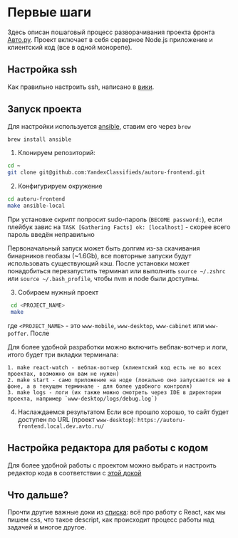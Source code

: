 # Первые шаги

Здесь описан пошаговый процесс разворачивания проекта фронта [Авто.ру](https://auto.ru).
Проект включает в себя серверное Node.js приложение и клиентский код (все в одной монорепе).

<a name="project_ssh"></a>
## Настройка ssh
Как правильно настроить ssh, написано в [вики](https://wiki.yandex-team.ru/diy/macos/ssh/#generacijaparykljuchejj).

<a name="project_init"></a>
## Запуск проекта

Для настройки используется [ansible](https://docs.ansible.com), ставим его через `brew`

```bash
brew install ansible
```

1. Клонируем репозиторий:

 ```bash
 cd ~
 git clone git@github.com:YandexClassifieds/autoru-frontend.git
 ```

2. Конфигурируем окружение
 ```bash
 cd autoru-frontend
 make ansible-local
 ```
При установке скрипт попросит sudo-пароль (`BECOME password:`), если плейбук завис на `TASK [Gathering Facts] ok: [localhost]` - скорее всего пароль введён неправильно

Первоначальный запуск может быть долгим из-за скачивания бинарников геобазы (~1.6Gb), все повторные запуски будут использовать существующий кэш.
После установки может понадобиться перезапустить терминал или выполнить `source ~/.zshrc` или `source ~/.bash_profile`, чтобы nvm и node были доступны.

3. Собираем нужный проект
```bash
 cd <PROJECT_NAME>
 make
 ```
 где `<PROJECT_NAME>` - это `www-mobile`, `www-desktop`, `www-cabinet` или `www-poffer`. После

Для более удобной разработки можно включить вебпак-вотчер и логи, итого будет три вкладки терминала:
 ```
 1. make react-watch - вебпак-вотчер (клиентский код есть не во всех проектах, возможно он вам не нужен)
 2. make start - само приложение на ноде (локально оно запускается не в фоне, а в текущем терминале - для более удобного контроля)
 3. make logs - логи (их также можно смотреть через IDE в директории проекта, например `www-desktop/logs/debug.log`)
 ```

4. Наслаждаемся результатом
Если все прошло хорошо, то сайт будет доступен по URL (проект `www-desktop`):
`https://autoru-frontend.local.dev.avto.ru/`

<a name="project_editor"></a>
## Настройка редактора для работы с кодом

Для более удобной работы с проектом можно выбрать и настроить редактор кода в соответствии с [этой докой](./editor.md)

## Что дальше?
Прочти другие важные доки из [списка](./README.md): всё про работу с React, как мы пишем css, что такое descript, как происходит процесс работы над задачей и многое другое.
